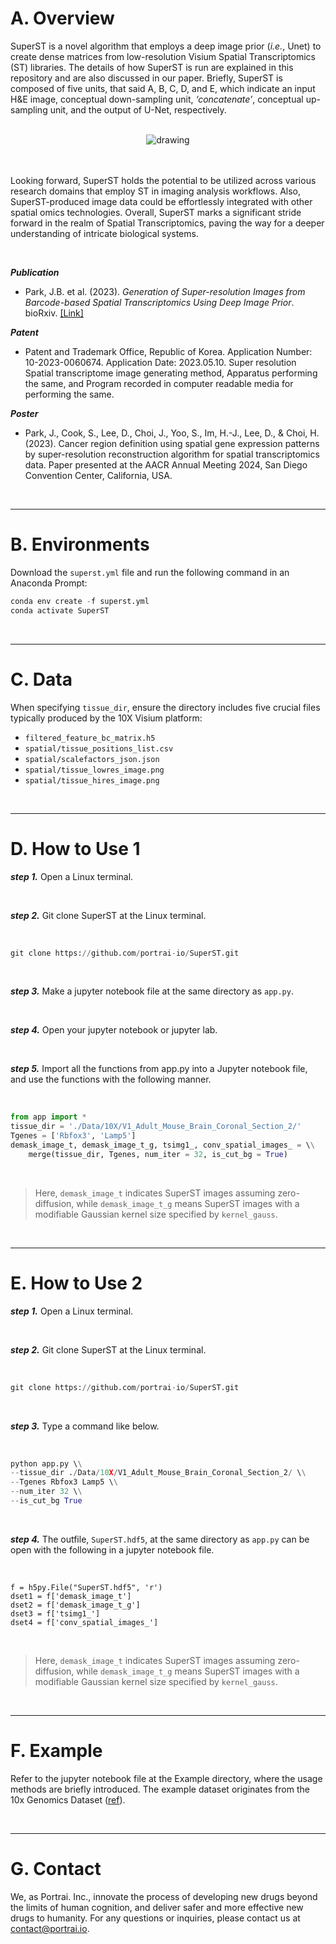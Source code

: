 # A. Overview

SuperST is a novel algorithm that employs a deep image prior (_i.e._, Unet) to create dense matrices from low-resolution Visium Spatial Transcriptomics (ST) libraries. The details of how SuperST is run are explained in this repository and are also discussed in our paper. Briefly, SuperST is composed of five units, that said A, B, C, D, and E, which indicate an input H&E image, conceptual down-sampling unit, _‘concatenate’_, conceptual up-sampling unit, and the output of U-Net, respectively.

<br>
<center>
<img src="https://github.com/portrai-io/SuperST/assets/55747737/1306cb22-60ee-47ff-aa53-91791c6e6eca" alt="drawing" />
</center>
<br>
<br>

Looking forward, SuperST holds the potential to be utilized across various research domains that employ ST in imaging analysis workflows. Also, SuperST-produced image data could be effortlessly integrated with other spatial omics technologies. Overall, SuperST marks a significant stride forward in the realm of Spatial Transcriptomics, paving the way for a deeper understanding of intricate biological systems.

<br>

_**Publication**_

* Park, J.B. et al. (2023). _Generation of Super-resolution Images from Barcode-based Spatial Transcriptomics Using Deep Image Prior_. bioRxiv. [[Link]](https://www.biorxiv.org/content/10.1101/2023.06.26.546529v1) 

_**Patent**_

* Patent and Trademark Office, Republic of Korea. Application Number: 10-2023-0060674. Application Date: 2023.05.10. Super resolution Spatial transcriptome image generating method, Apparatus performing the same, and Program recorded in computer readable media for performing the same. 

_**Poster**_

* Park, J., Cook, S., Lee, D., Choi, J., Yoo, S., Im, H.-J., Lee, D., & Choi, H. (2023). Cancer region definition using spatial gene expression patterns by super-resolution reconstruction algorithm for spatial transcriptomics data. Paper presented at the AACR Annual Meeting 2024, San Diego Convention Center, California, USA.

<br>

---

# B. Environments

Download the `superst.yml` file and run the following command in an Anaconda Prompt:

```python
conda env create -f superst.yml
conda activate SuperST
```

<br>

---

# C. Data

When specifying `tissue_dir`, ensure the directory includes five crucial files typically produced by the 10X Visium platform:

- `filtered_feature_bc_matrix.h5`
- `spatial/tissue_positions_list.csv`
- `spatial/scalefactors_json.json`
- `spatial/tissue_lowres_image.png`
- `spatial/tissue_hires_image.png`

<br>

---

# D. How to Use 1

_**step 1.**_ Open a Linux terminal.

<br>

_**step 2.**_ Git clone SuperST at the Linux terminal.

<br>

```python
git clone https://github.com/portrai-io/SuperST.git
```

<br>

_**step 3.**_ Make a jupyter notebook file at the same directory as `app.py`.
  
<br>

_**step 4.**_ Open your jupyter notebook or jupyter lab. 

<br>

_**step 5.**_ Import all the functions from app.py into a Jupyter notebook file, and use the functions with the following manner.

<br>

```python
from app import *
tissue_dir = './Data/10X/V1_Adult_Mouse_Brain_Coronal_Section_2/'
Tgenes = ['Rbfox3', 'Lamp5']
demask_image_t, demask_image_t_g, tsimg1_, conv_spatial_images_ = \\
    merge(tissue_dir, Tgenes, num_iter = 32, is_cut_bg = True)
```

<br>

> Here, `demask_image_t` indicates SuperST images assuming zero-diffusion, while `demask_image_t_g` means SuperST images with a modifiable Gaussian kernel size specified by `kernel_gauss`.

<br>

---

# E. How to Use 2

_**step 1.**_ Open a Linux terminal.

<br>

_**step 2.**_ Git clone SuperST at the Linux terminal.

<br>

```python
git clone https://github.com/portrai-io/SuperST.git
```

<br>

_**step 3.**_ Type a command like below.

<br>

```python
python app.py \\
--tissue_dir ./Data/10X/V1_Adult_Mouse_Brain_Coronal_Section_2/ \\
--Tgenes Rbfox3 Lamp5 \\
--num_iter 32 \\
--is_cut_bg True
```

<br>

_**step 4.**_ The outfile, `SuperST.hdf5`, at the same directory as `app.py` can be open with the following in a jupyter notebook file.

<br>

```import h5py 
f = h5py.File("SuperST.hdf5", 'r')
dset1 = f['demask_image_t'] 
dset2 = f['demask_image_t_g'] 
dset3 = f['tsimg1_'] 
dset4 = f['conv_spatial_images_']
```

<br>

> Here, `demask_image_t` indicates SuperST images assuming zero-diffusion, while `demask_image_t_g` means SuperST images with a modifiable Gaussian kernel size specified by `kernel_gauss`.

<br>

---

# F. Example

Refer to the jupyter notebook file at the Example directory, where the usage methods are briefly introduced. The example dataset originates from the 10x Genomics Dataset ([ref](https://www.10xgenomics.com/resources/datasets/adult-mouse-brain-section-2-coronal-stains-dapi-anti-gfap-anti-neu-n-1-standard-1-1-0)).

<br>

---

# G. Contact

We, as Portrai. Inc., innovate the process of developing new drugs beyond the limits of human cognition, and deliver safer and more effective new drugs to humanity. For any questions or inquiries, please contact us at [contact@portrai.io](mailto:contact@portrai.io).
